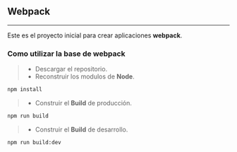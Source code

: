 ## Webpack
---

Este es el proyecto inicial para crear aplicaciones **webpack**.

### Como utilizar la base de webpack

> - Descargar el repositorio.
> - Reconstruir los modulos de **Node**.

```sh
npm install
```
> - Construir el **Build** de producción.

```sh
npm run build
```

> - Construir el **Build** de desarrollo.

```sh
npm run build:dev
```